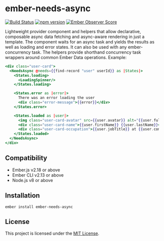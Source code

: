 ember-needs-async
==============================================================================

[![Build Status](https://travis-ci.org/dknutsen/ember-needs-async.svg?branch=master)](https://travis-ci.org/dknutsen/ember-needs-async)
[![npm version](https://badge.fury.io/js/ember-needs-async.svg)](http://badge.fury.io/js/ember-needs-async)
[![Ember Observer Score](http://emberobserver.com/badges/ember-needs-async.svg)](http://emberobserver.com/addons/ember-needs-async)


Lightweight provider component and helpers that allow declarative, composable async data fetching and async-aware rendering in just a template. The component waits for an async task and yields the results as well as loading and error states. It can also be used with any ember-concurrency task. The helpers provide shorthand concurrency task wrappers around common Ember Data operations. Example:

```hbs
<div class="user-card">
  <NeedsAsync @needs={{find-record "user" userId}} as |States|>
    <States.loading>
      <LoadingSpinner/>
    </States.loading>

    <States.error as |error|>
      There was an error loading the user
      <div class="error-message">{{error}}</div>
    </States.error>

    <States.loaded as |user|>
      <img class="user-card-avatar" src={{user.avatar}} alt="{{user.fullName}} profile picture">
      <div class="user-card-name">{{user.firstName}} {{user.lastName}}</div>
      <div class="user-card-occupation">{{user.jobTitle}} at {{user.company}}</div>
    </States.loaded>
  </NeedsAsync>
</div>
```


Compatibility
------------------------------------------------------------------------------

* Ember.js v2.18 or above
* Ember CLI v2.13 or above
* Node.js v8 or above


Installation
------------------------------------------------------------------------------

```
ember install ember-needs-async
```


License
------------------------------------------------------------------------------

This project is licensed under the [MIT License](LICENSE.md).

